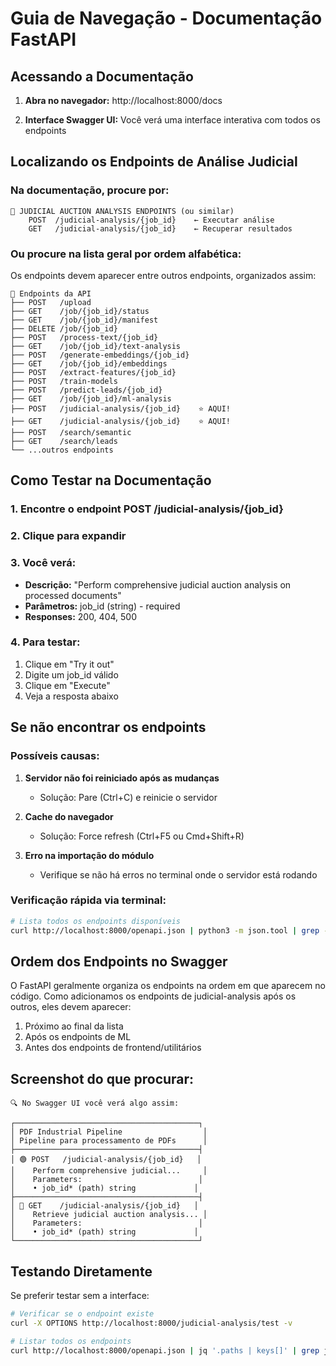 # Guia de Navegação - Documentação FastAPI

## Acessando a Documentação

1. **Abra no navegador:** http://localhost:8000/docs

2. **Interface Swagger UI:** Você verá uma interface interativa com todos os endpoints

## Localizando os Endpoints de Análise Judicial

### Na documentação, procure por:

```
🔽 JUDICIAL AUCTION ANALYSIS ENDPOINTS (ou similar)
    POST  /judicial-analysis/{job_id}    ← Executar análise
    GET   /judicial-analysis/{job_id}    ← Recuperar resultados
```

### Ou procure na lista geral por ordem alfabética:

Os endpoints devem aparecer entre outros endpoints, organizados assim:

```
📁 Endpoints da API
├── POST   /upload
├── GET    /job/{job_id}/status
├── GET    /job/{job_id}/manifest
├── DELETE /job/{job_id}
├── POST   /process-text/{job_id}
├── GET    /job/{job_id}/text-analysis
├── POST   /generate-embeddings/{job_id}
├── GET    /job/{job_id}/embeddings
├── POST   /extract-features/{job_id}
├── POST   /train-models
├── POST   /predict-leads/{job_id}
├── GET    /job/{job_id}/ml-analysis
├── POST   /judicial-analysis/{job_id}    ⭐ AQUI!
├── GET    /judicial-analysis/{job_id}    ⭐ AQUI!
├── POST   /search/semantic
├── GET    /search/leads
└── ...outros endpoints
```

## Como Testar na Documentação

### 1. Encontre o endpoint POST /judicial-analysis/{job_id}

### 2. Clique para expandir

### 3. Você verá:
- **Descrição:** "Perform comprehensive judicial auction analysis on processed documents"
- **Parâmetros:** job_id (string) - required
- **Responses:** 200, 404, 500

### 4. Para testar:
1. Clique em "Try it out"
2. Digite um job_id válido
3. Clique em "Execute"
4. Veja a resposta abaixo

## Se não encontrar os endpoints

### Possíveis causas:

1. **Servidor não foi reiniciado após as mudanças**
   - Solução: Pare (Ctrl+C) e reinicie o servidor

2. **Cache do navegador**
   - Solução: Force refresh (Ctrl+F5 ou Cmd+Shift+R)

3. **Erro na importação do módulo**
   - Verifique se não há erros no terminal onde o servidor está rodando

### Verificação rápida via terminal:

```bash
# Lista todos os endpoints disponíveis
curl http://localhost:8000/openapi.json | python3 -m json.tool | grep -A2 -B2 "judicial"
```

## Ordem dos Endpoints no Swagger

O FastAPI geralmente organiza os endpoints na ordem em que aparecem no código. Como adicionamos os endpoints de judicial-analysis após os outros, eles devem aparecer:

1. Próximo ao final da lista
2. Após os endpoints de ML
3. Antes dos endpoints de frontend/utilitários

## Screenshot do que procurar:

```
🔍 No Swagger UI você verá algo assim:

┌─────────────────────────────────────────┐
│ PDF Industrial Pipeline                  │
│ Pipeline para processamento de PDFs      │
├─────────────────────────────────────────┤
│ 🟢 POST   /judicial-analysis/{job_id}   │
│    Perform comprehensive judicial...     │
│    Parameters:                          │
│    • job_id* (path) string             │
├─────────────────────────────────────────┤
│ 🔵 GET    /judicial-analysis/{job_id}   │
│    Retrieve judicial auction analysis... │
│    Parameters:                          │
│    • job_id* (path) string             │
└─────────────────────────────────────────┘
```

## Testando Diretamente

Se preferir testar sem a interface:

```bash
# Verificar se o endpoint existe
curl -X OPTIONS http://localhost:8000/judicial-analysis/test -v

# Listar todos os endpoints
curl http://localhost:8000/openapi.json | jq '.paths | keys[]' | grep judicial
```
